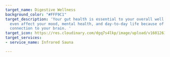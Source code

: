 ```yaml
---
target_name: Digestive Wellness
background_color: "#FFF9C1"
target_description: 'Your gut health is essential to your overall well being. It can
  even affect your mood, mental health, and day-to-day life because of its strong
  connection to your brain. '
target_icon: https://res.cloudinary.com/dgq7s4lkp/image/upload/v1601261779/uploads_dev/download_alyzbf.png
target_services:
- service_name: Infrared Sauna

---
```

